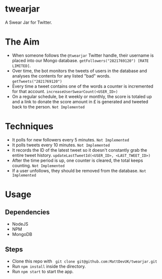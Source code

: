 twearjar
========

A Swear Jar for Twitter.

The Aim
=======

*    When someone follows the `@twearjar` Twitter handle, their username is placed into our Mongo database. `getFollowers("2821769120") [RATE LIMITED]`.
*    Over time, the bot monitors the tweets of users in the database and analyses the contents for any listed "bad" words. `getTweets("2821769120")`
*    Every time a tweet contains one of the words a counter is incremented for that account. `increaseUserSwearCount(<USER_ID>)`
*    On a regular schedule, be it weekly or monthly, the score is totaled up and a link to donate the score amount in £ is generated and tweeted back to the person. `Not Implemented`

Techniques
=======

*    It polls for new followers every 5 minutes. `Not Implemented`
*    It polls tweets every 10 minutes. `Not Implemented`
*    It records the ID of the latest tweet so it doesn't constantly grab the entire tweet history. `updateLastTweetId(<USER_ID>, <LAST_TWEET_ID>)`
*    After the time period is up, one counter is cleared, the total keeps counting. `Not Implemented`
*    If a user unfollows, they should be removed from the database. `Not Implemented`

Usage
====

Dependencies
---------------------

*    NodeJS
*    NPM
*    MongoDB

Steps
--------

*    Clone this repo with ` git clone git@github.com:MattDevUK/twearjar.git`
*    Run `npm install` inside the directory.
*    Run `npm start` to start the app.